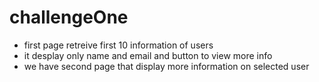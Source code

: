 # challengeOne
- first page retreive first 10 information of users
- it desplay only name and email and button to view more info
- we have second page that display more information on selected user
